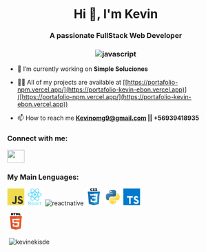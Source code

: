 <h1 align="center">Hi 👋, I'm Kevin</h1>
<h3 align="center">A passionate FullStack Web Developer</h3>

<h3 align="center"><img src="https://thumbs.gfycat.com/PointedFrequentImperatorangel-size_restricted.gif" aling="center" alt="javascript" width="300" height="200" /></h3>
                                                                                                                               
- 🔭 I’m currently working on **Simple Soluciones**

- 👨‍💻 All of my projects are available at [[https://portafolio-npm.vercel.app/](https://portafolio-kevin-ebon.vercel.app)]([https://portafolio-npm.vercel.app/](https://portafolio-kevin-ebon.vercel.app))

- 📫 How to reach me **Kevinomg9@gmail.com || +56939418935**


<h3 align="left">Connect with me:</h3>
<p align="left">
<a href="https://www.linkedin.com/in/kevin-leiva-98208a184/" target="blank"><img align="center" src="https://raw.githubusercontent.com/rahuldkjain/github-profile-readme-generator/master/src/images/icons/Social/linked-in-alt.svg"  height="30" width="40" /></a>


<h3 align="left">My Main Lenguages:</h3>
<p align="left">
<img src="https://raw.githubusercontent.com/devicons/devicon/master/icons/javascript/javascript-original.svg" alt="javascript" width="40" height="40"/>
<img src="https://raw.githubusercontent.com/devicons/devicon/master/icons/react/react-original-wordmark.svg" alt="react" width="40" height="40"/> 
<img src="https://iconape.com/wp-content/png_logo_vector/redux.png" alt="reactnative" width="40" height="40"/>
<img src="https://raw.githubusercontent.com/devicons/devicon/master/icons/css3/css3-original-wordmark.svg" alt="css3" width="40" height="40"/>
<img src="https://raw.githubusercontent.com/devicons/devicon/master/icons/python/python-original.svg" alt="python" width="40" height="40"/>
<img src="https://raw.githubusercontent.com/devicons/devicon/master/icons/typescript/typescript-original.svg" alt="typescript" width="40" height="40"/> </p>
<img src="https://raw.githubusercontent.com/devicons/devicon/master/icons/html5/html5-original-wordmark.svg" alt="html5" width="40" height="40"/>


<p>&nbsp;<img align="center" src="https://github-readme-stats.vercel.app/api?username=kevinekisde&show_icons=true&locale=en" alt="kevinekisde" /></p>

